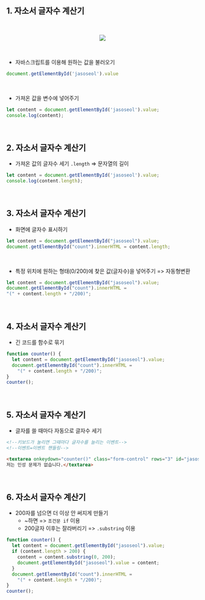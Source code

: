 ## 1. 자소서 글자수 계산기
<br>
<p align = "center">
<img src = "https://user-images.githubusercontent.com/117449788/232546932-a1c68f92-06da-4001-a1c6-4aec80a0c27e.png">
</p>
<br>

- 자바스크립트를 이용해 원하는 값을 불러오기  
```javascript
document.getElementById('jasoseol').value
```  
<br>

- 가져온 값을 변수에 넣어주기
```javascript
let content = document.getElementById('jasoseol').value;
console.log(content);
```  
<br>

## 2. 자소서 글자수 계산기
- 가져온 값의 글자수 세기 `.length` => 문자열의 길이  
```javascript
let content = document.getElementById('jasoseol').value;
console.log(content.length);
```  
<br>

## 3. 자소서 글자수 계산기
- 화면에 글자수 표시하기
```javascript
let content = document.getElementById("jasoseol").value;
document.getElementById("count").innerHTML = content.length;
```  
<br>

- 특정 위치에 원하는 형태(0/200)에 찾은 값(글자수)을 넣어주기 => 자동형변환
```javascript
let content = document.getElementById("jasoseol").value;
document.getElementById("count").innerHTML =
"(" + content.length + "/200)";
```  
<br>

## 4. 자소서 글자수 계산기
- 긴 코드를 함수로 묶기
```javascript
function counter() {
  let content = document.getElementById("jasoseol").value;
  document.getElementById("count").innerHTML =
    "(" + content.length + "/200)";
}
counter();
```
<br>

## 5. 자소서 글자수 계산기
- 글자를 쓸 때마다 자동으로 글자수 세기
```html
<!--키보드가 눌리면 그때마다 글자수를 늘리는 이벤트-->
<!--이벤트=이벤트 핸들링-->

<textarea onkeydown="counter()" class="form-control" rows="3" id="jasoseol">
저는 인성 문제가 없습니다.</textarea>
```
<br>

## 6. 자소서 글자수 계산기
- 200자를 넘으면 더 이상 안 써지게 만들기
  - ~하면 => `조건문 if` 이용
  - 200글자 이후는 잘라버리기 => `.substring` 이용  
```javascript
function counter() {
  let content = document.getElementById("jasoseol").value;
  if (content.length > 200) {
    content = content.substring(0, 200);
    document.getElementById("jasoseol").value = content;
  }
  document.getElementById("count").innerHTML =
    "(" + content.length + "/200)";
}
counter();
```
